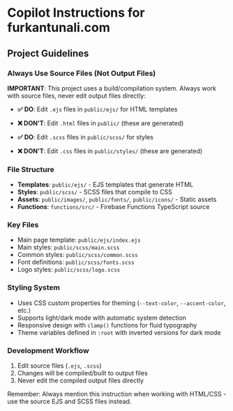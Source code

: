 # Copilot Instructions for furkantunali.com

## Project Guidelines

### Always Use Source Files (Not Output Files)

**IMPORTANT**: This project uses a build/compilation system. Always work with source files, never edit output files directly:

- **✅ DO**: Edit `.ejs` files in `public/ejs/` for HTML templates
- **❌ DON'T**: Edit `.html` files in `public/` (these are generated)

- **✅ DO**: Edit `.scss` files in `public/scss/` for styles
- **❌ DON'T**: Edit `.css` files in `public/styles/` (these are generated)

### File Structure

- **Templates**: `public/ejs/` - EJS templates that generate HTML
- **Styles**: `public/scss/` - SCSS files that compile to CSS
- **Assets**: `public/images/`, `public/fonts/`, `public/icons/` - Static assets
- **Functions**: `functions/src/` - Firebase Functions TypeScript source

### Key Files

- Main page template: `public/ejs/index.ejs`
- Main styles: `public/scss/main.scss`
- Common styles: `public/scss/common.scss`
- Font definitions: `public/scss/fonts.scss`
- Logo styles: `public/scss/logo.scss`

### Styling System

- Uses CSS custom properties for theming (`--text-color`, `--accent-color`, etc.)
- Supports light/dark mode with automatic system detection
- Responsive design with `clamp()` functions for fluid typography
- Theme variables defined in `:root` with inverted versions for dark mode

### Development Workflow

1. Edit source files (`.ejs`, `.scss`)
2. Changes will be compiled/built to output files
3. Never edit the compiled output files directly

Remember: Always mention this instruction when working with HTML/CSS - use the source EJS and SCSS files instead.
